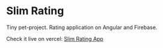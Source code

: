# Slim Rating

Tiny pet-project. Rating application on Angular and Firebase.

Check it live on vercel: [Slim Rating App](https://slim-rating.vercel.app/)
